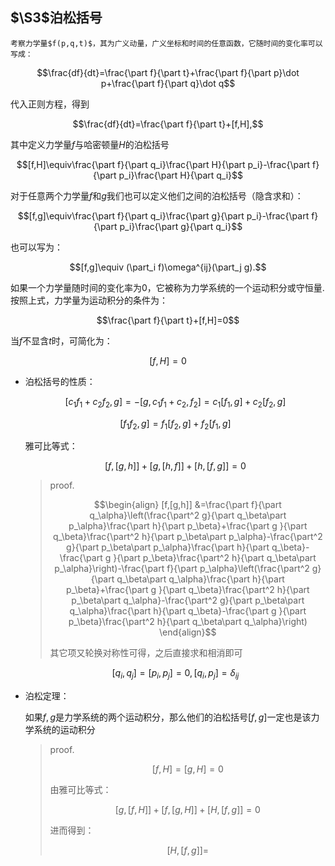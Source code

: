 ## $\S3$泊松括号

	考察力学量$f(p,q,t)$，其为广义动量，广义坐标和时间的任意函数，它随时间的变化率可以写成：

```math
\frac{df}{dt}=\frac{\part f}{\part t}+\frac{\part f}{\part p}\dot p+\frac{\part f}{\part q}\dot q
```

代入正则方程，得到

```math
\frac{df}{dt}=\frac{\part f}{\part t}+[f,H],
```

其中定义力学量$f$与哈密顿量$H$的泊松括号

```math
[f,H]\equiv\frac{\part f}{\part q_i}\frac{\part H}{\part p_i}-\frac{\part f}{\part p_i}\frac{\part H}{\part q_i}
```

对于任意两个力学量$f$和$g$我们也可以定义他们之间的泊松括号（隐含求和）：

```math
[f,g]\equiv\frac{\part f}{\part q_i}\frac{\part g}{\part p_i}-\frac{\part f}{\part p_i}\frac{\part g}{\part q_i}
```

也可以写为：

```math
[f,g]\equiv (\part_i f)\omega^{ij}(\part_j g).
```

如果一个力学量随时间的变化率为0，它被称为力学系统的一个运动积分或守恒量.按照上式，力学量为运动积分的条件为：

```math
\frac{\part f}{\part t}+[f,H]=0
```

当$f$不显含$t$时，可简化为：

```math
[f,H]=0
```

+ 泊松括号的性质：

  ```math
  [c_1f_1+c_2f_2,g]=-[g,c_1f_1+c_2,f_2]=c_1[f_1,g]+c_2[f_2,g]
  ```

  ```math
  [f_1f_2,g]=f_1[f_2,g]+f_2[f_1,g]
  ```

  雅可比等式：

  ```math
  [f,[g,h]]+[g,[h,f]]+[h,[f,g]]=0
  ```

  > proof.
  >
  > ```math
  > \begin{align}
  > [f,[g,h]]
  > &=\frac{\part f}{\part q_\alpha}\left(\frac{\part^2 g}{\part q_\beta\part p_\alpha}\frac{\part h}{\part p_\beta}+\frac{\part g }{\part q_\beta}\frac{\part^2 h}{\part p_\beta\part p_\alpha}-\frac{\part^2 g}{\part p_\beta\part p_\alpha}\frac{\part h}{\part q_\beta}-\frac{\part g }{\part p_\beta}\frac{\part^2 h}{\part q_\beta\part p_\alpha}\right)-\frac{\part f}{\part p_\alpha}\left(\frac{\part^2 g}{\part q_\beta\part q_\alpha}\frac{\part h}{\part p_\beta}+\frac{\part g }{\part q_\beta}\frac{\part^2 h}{\part p_\beta\part q_\alpha}-\frac{\part^2 g}{\part p_\beta\part q_\alpha}\frac{\part h}{\part q_\beta}-\frac{\part g }{\part p_\beta}\frac{\part^2 h}{\part q_\beta\part q_\alpha}\right)
  > \end{align}
  > ```
  >
  > 其它项又轮换对称性可得，之后直接求和相消即可
  
  ```math
  [q_i,q_j]=[p_i,p_j]=0,[q_i,p_j]=\delta_{ij}
  
  ```

+ 泊松定理：

  	如果$f,g$是力学系统的两个运动积分，那么他们的泊松括号$[f,g]$一定也是该力学系统的运动积分

  > proof.
  >
  > ```math
  > [f,H]=[g,H]=0
  > ```
  >
  > 由雅可比等式：
  >
  > ```math
  > [g,[f,H]]+[f,[g,H]]+[H,[f,g]]=0
  > ```
  >
  > 进而得到：
  >
  > ```math
  > [H,[f,g]]=
  > ```
